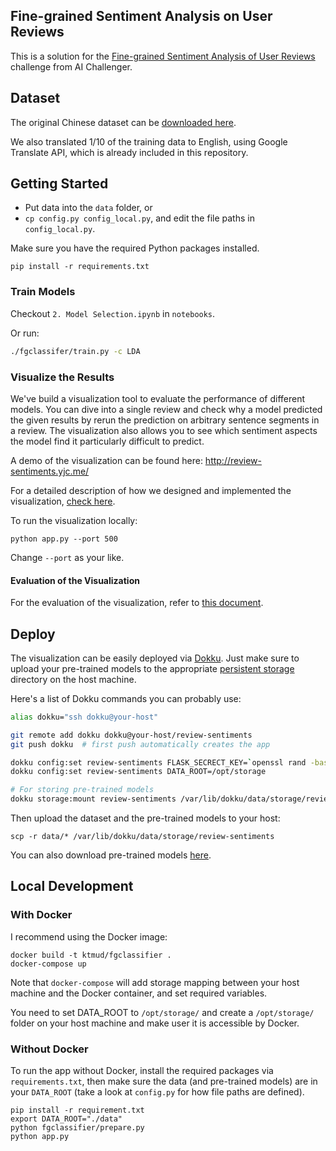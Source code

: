 Fine-grained Sentiment Analysis on User Reviews
-----------------------------------------------

This is a solution for the [Fine-grained Sentiment Analysis of User Reviews](https://challenger.ai/competition/fsauor2018) challenge
from AI Challenger.

## Dataset

The original Chinese dataset can be [downloaded here](https://drive.google.com/file/d/1YYRWKJmahhVW7ZmzGeEtlKqDl4h-v0wG/view).

We also translated 1/10 of the training data to English, using Google Translate API,
which is already included in this repository.

## Getting Started

- Put data into the `data` folder, or
- `cp config.py config_local.py`, and edit the file paths in `config_local.py`.

Make sure you have the required Python packages installed.

```
pip install -r requirements.txt
```

### Train Models

Checkout `2. Model Selection.ipynb` in `notebooks`.

Or run:

```bash
./fgclassifer/train.py -c LDA
```

### Visualize the Results

We've build a visualization tool to evaluate the performance of different models.
You can dive into a single review and check why a model predicted the given results
by rerun the prediction on arbitrary sentence segments in a review. The visualization
also allows you to see which sentiment aspects the model find it particularly difficult
to predict.

A demo of the visualization can be found here: http://review-sentiments.yjc.me/

For a detailed description of how we designed and implemented the visualization, [check here](https://docs.google.com/document/d/1T6TkbO62Rf3h5-jnMj7DGh_AKYtkmPCvAuUN7Adgvb0/edit).

To run the visualization locally:

```
python app.py --port 500
```

Change `--port` as your like.

#### Evaluation of the Visualization

For the evaluation of the visualization, refer to [this document](https://docs.google.com/document/d/1ONDPSIAXydlr-vt-93-e2tNOBhQXbRYb96ZrBsn2ygE/edit).


## Deploy

The visualization can be easily deployed via [Dokku](https://github.com/dokku/dokku).
Just make sure to upload your pre-trained models to the appropriate
[persistent storage](https://github.com/dokku/dokku/blob/master/docs/advanced-usage/persistent-storage.md)
directory on the host machine.

Here's a list of Dokku commands you can probably use:

```bash
alias dokku="ssh dokku@your-host"

git remote add dokku dokku@your-host/review-sentiments
git push dokku  # first push automatically creates the app

dokku config:set review-sentiments FLASK_SECRECT_KEY=`openssl rand -base64 16`
dokku config:set review-sentiments DATA_ROOT=/opt/storage

# For storing pre-trained models
dokku storage:mount review-sentiments /var/lib/dokku/data/storage/review-sentiments:/opt/storage
```

Then upload the dataset and the pre-trained models to your host:

```
scp -r data/* /var/lib/dokku/data/storage/review-sentiments
```

You can also download pre-trained models [here](http://review-sentiments.yjc.me/files/models/).


## Local Development


### With Docker

I recommend using the Docker image:

```
docker build -t ktmud/fgclassifier .
docker-compose up
```

Note that `docker-compose` will add storage mapping between
your host machine and the Docker container, and set required
variables.

You need to set DATA_ROOT to `/opt/storage/` and
create a `/opt/storage/` folder on your
host machine and make user it is accessible by Docker.

### Without Docker

To run the app without Docker, install the required packages 
via `requirements.txt`, then make sure the data (and pre-trained models)
are in your `DATA_ROOT` (take a look at `config.py` for how file paths are
defined).

```
pip install -r requirement.txt
export DATA_ROOT="./data"
python fgclassifier/prepare.py
python app.py
```
